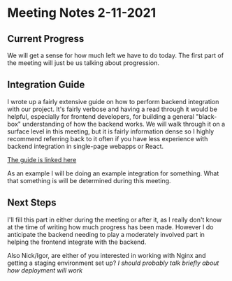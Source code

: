 # Meeting Notes 2-11-2021

## Current Progress
We will get a sense for how much left we have to do today. The first part of the meeting will just be us talking about progression.

## Integration Guide
I wrote up a fairly extensive guide on how to perform backend integration with our project. It's fairly verbose and having a read through it would be helpful, especially for frontend developers, for building a general "black-box" understanding of how the backend works. We will walk through it on a surface level in this meeting, but it is fairly information dense so I highly recommend referring back to it often if you have less experience with backend integration in single-page webapps or React.

[The guide is linked here](../docs/Backend%20Integration%20Guide.md)

As an example I will be doing an example integration for something. What that something is will be determined during this meeting.

## Next Steps
I'll fill this part in either during the meeting or after it, as I really don't know at the time of writing how much progress has been made. However I do anticipate the backend needing to play a moderately involved part in helping the frontend integrate with the backend.

Also Nick/Igor, are either of you interested in working with Nginx and getting a staging environment set up? *I should probably talk briefly about how deployment will work*

